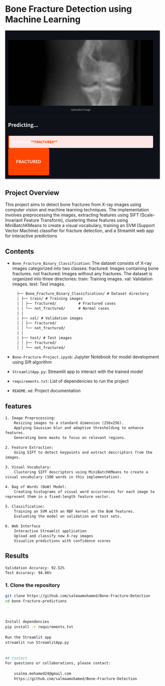 # Bone Fracture Detection using Machine Learning
![Bone Fracture Detection App Screenshot](screenshot.png)
## Project Overview
This project aims to detect bone fractures from X-ray images using computer vision and machine learning techniques.
The implementation involves 
            preprocessing the images,
            extracting features using SIFT (Scale-Invariant Feature Transform), 
            clustering these features using MiniBatchKMeans to create a visual vocabulary, 
            training an SVM (Support Vector Machine) classifier for fracture detection,
            and a Streamlit web app for interactive predictions


## Contents
- `Bone_Fracture_Binary_Classification`:
        The dataset consists of X-ray images categorized into two classes:
            fractured: Images containing bone fractures.
            not fractured: Images without any fractures.
        The dataset is organized into three directories:
            train: Training images.
            val: Validation images.
            test: Test images.

        ├── Bone_Fracture_Binary_Classification/ # Dataset directory
        │ ├── train/ # Training images
        │ │ ├── fractured/          # Fractured cases
        | │ └── not_fractured/      # Normal cases
        | |
        | ├── val/ # Validation images 
        │ │ ├── fractured/ 
        │ │ └── not_fractured/ 
        | |
        | ├── test/ # Test images 
        │ │ ├── fractured/ 
        │ │ └── not_fractured/ 
        
- `Bone-Fracture-Project.ipynb`: Jupyter Notebook for model development using Sift algorithm
- `StreamlitApp.py`: Streamlit app to interact with the trained model
- `requirements.txt`: List of dependencies to run the project
- `README.md`:  Project documentation

## features
    1. Image Preprocessing:
        Resizing images to a standard dimension (256x256).
        Applying Gaussian blur and adaptive thresholding to enhance features.
        Generating bone masks to focus on relevant regions.

    2. Feature Extraction:
        Using SIFT to detect keypoints and extract descriptors from the images.

    3. Visual Vocabulary:
        Clustering SIFT descriptors using MiniBatchKMeans to create a visual vocabulary (100 words in this implementation).

    4. Bag of Words (BoW) Model:
        Creating histograms of visual word occurrences for each image to represent them in a fixed-length feature vector.

    5. Classification:
        Training an SVM with an RBF kernel on the BoW features.
        Evaluating the model on validation and test sets.

    6. Web Interface
        Interactive Streamlit application
        Upload and classify new X-ray images
        Visualize predictions with confidence scores

## Results
    Validation Accuracy: 92.52%
    Test Accuracy: 94.86%


### 1. Clone the repository
```bash
git clone https://github.com/salmaamohamed/Bone-Fracture-Detection
cd bone-fracture-predictions



Install dependencies
pip install -r requirements.txt

Run the Streamlit app
streamlit run StreamlitApp.py


## Contact
For questions or collaborations, please contact:

    vsalma.mohamed24@gmail.com
    https://github.com/salmaamohamed/Bone-Fracture-Detection